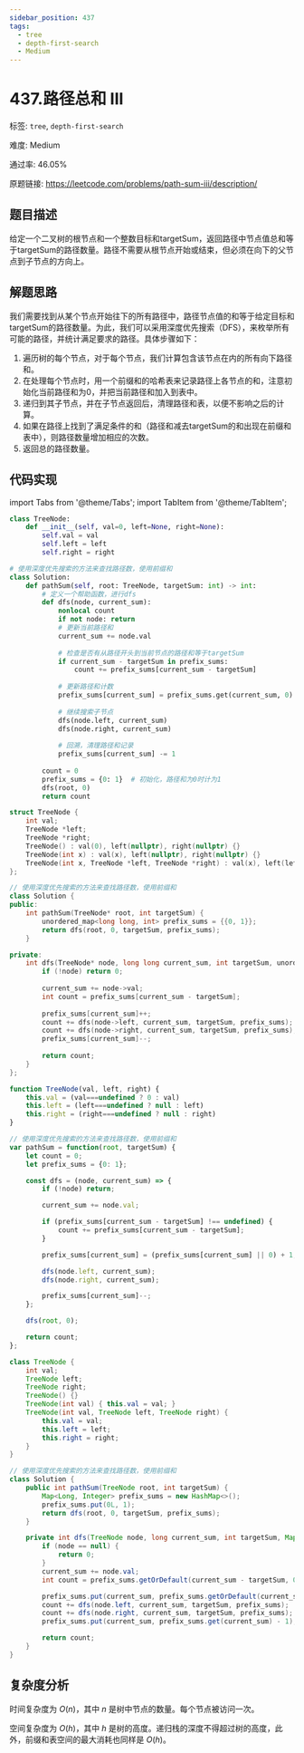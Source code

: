 ```yaml
---
sidebar_position: 437
tags:
  - tree
  - depth-first-search
  - Medium
---
```


# 437.路径总和 III

标签: `tree`, `depth-first-search`

难度: Medium

通过率: 46.05%

原题链接: https://leetcode.com/problems/path-sum-iii/description/

## 题目描述
给定一个二叉树的根节点和一个整数目标和targetSum，返回路径中节点值总和等于targetSum的路径数量。路径不需要从根节点开始或结束，但必须在向下的父节点到子节点的方向上。

## 解题思路
我们需要找到从某个节点开始往下的所有路径中，路径节点值的和等于给定目标和targetSum的路径数量。为此，我们可以采用深度优先搜索（DFS），来枚举所有可能的路径，并统计满足要求的路径。具体步骤如下：

1. 遍历树的每个节点，对于每个节点，我们计算包含该节点在内的所有向下路径和。
2. 在处理每个节点时，用一个前缀和的哈希表来记录路径上各节点的和，注意初始化当前路径和为0，并把当前路径和加入到表中。
3. 递归到其子节点，并在子节点返回后，清理路径和表，以便不影响之后的计算。
4. 如果在路径上找到了满足条件的和（路径和减去targetSum的和出现在前缀和表中），则路径数量增加相应的次数。
5. 返回总的路径数量。

## 代码实现
import Tabs from '@theme/Tabs';
import TabItem from '@theme/TabItem';

<Tabs>
<TabItem value="python" label="Python">

```python
class TreeNode:
    def __init__(self, val=0, left=None, right=None):
        self.val = val
        self.left = left
        self.right = right

# 使用深度优先搜索的方法来查找路径数，使用前缀和
class Solution:
    def pathSum(self, root: TreeNode, targetSum: int) -> int:
        # 定义一个帮助函数，进行dfs 
        def dfs(node, current_sum):
            nonlocal count
            if not node: return
            # 更新当前路径和
            current_sum += node.val
            
            # 检查是否有从路径开头到当前节点的路径和等于targetSum
            if current_sum - targetSum in prefix_sums:
                count += prefix_sums[current_sum - targetSum]
            
            # 更新路径和计数
            prefix_sums[current_sum] = prefix_sums.get(current_sum, 0) + 1
            
            # 继续搜索子节点
            dfs(node.left, current_sum)
            dfs(node.right, current_sum)
            
            # 回溯，清理路径和记录
            prefix_sums[current_sum] -= 1
            
        count = 0
        prefix_sums = {0: 1}  # 初始化，路径和为0时计为1
        dfs(root, 0)
        return count
```

</TabItem>
<TabItem value="cpp" label="C++">

```cpp
struct TreeNode {
    int val;
    TreeNode *left;
    TreeNode *right;
    TreeNode() : val(0), left(nullptr), right(nullptr) {}
    TreeNode(int x) : val(x), left(nullptr), right(nullptr) {}
    TreeNode(int x, TreeNode *left, TreeNode *right) : val(x), left(left), right(right) {}
};

// 使用深度优先搜索的方法来查找路径数，使用前缀和
class Solution {
public:
    int pathSum(TreeNode* root, int targetSum) {
        unordered_map<long long, int> prefix_sums = {{0, 1}};
        return dfs(root, 0, targetSum, prefix_sums);
    }

private:
    int dfs(TreeNode* node, long long current_sum, int targetSum, unordered_map<long long, int>& prefix_sums) {
        if (!node) return 0;
        
        current_sum += node->val;
        int count = prefix_sums[current_sum - targetSum];
        
        prefix_sums[current_sum]++;
        count += dfs(node->left, current_sum, targetSum, prefix_sums);
        count += dfs(node->right, current_sum, targetSum, prefix_sums);
        prefix_sums[current_sum]--;
        
        return count;
    }
};
```

</TabItem>
<TabItem value="javascript" label="JavaScript">

```javascript
function TreeNode(val, left, right) {
    this.val = (val===undefined ? 0 : val)
    this.left = (left===undefined ? null : left)
    this.right = (right===undefined ? null : right)
}

// 使用深度优先搜索的方法来查找路径数，使用前缀和
var pathSum = function(root, targetSum) {
    let count = 0;
    let prefix_sums = {0: 1};

    const dfs = (node, current_sum) => {
        if (!node) return;

        current_sum += node.val;

        if (prefix_sums[current_sum - targetSum] !== undefined) {
            count += prefix_sums[current_sum - targetSum];
        }

        prefix_sums[current_sum] = (prefix_sums[current_sum] || 0) + 1;

        dfs(node.left, current_sum);
        dfs(node.right, current_sum);

        prefix_sums[current_sum]--;
    };

    dfs(root, 0);

    return count;
};
```

</TabItem>
<TabItem value="java" label="Java">

```java
class TreeNode {
    int val;
    TreeNode left;
    TreeNode right;
    TreeNode() {}
    TreeNode(int val) { this.val = val; }
    TreeNode(int val, TreeNode left, TreeNode right) {
        this.val = val;
        this.left = left;
        this.right = right;
    }
}

// 使用深度优先搜索的方法来查找路径数，使用前缀和
class Solution {
    public int pathSum(TreeNode root, int targetSum) {
        Map<Long, Integer> prefix_sums = new HashMap<>();
        prefix_sums.put(0L, 1);
        return dfs(root, 0, targetSum, prefix_sums);
    }

    private int dfs(TreeNode node, long current_sum, int targetSum, Map<Long, Integer> prefix_sums) {
        if (node == null) {
            return 0;
        }
        current_sum += node.val;
        int count = prefix_sums.getOrDefault(current_sum - targetSum, 0);

        prefix_sums.put(current_sum, prefix_sums.getOrDefault(current_sum, 0) + 1);
        count += dfs(node.left, current_sum, targetSum, prefix_sums);
        count += dfs(node.right, current_sum, targetSum, prefix_sums);
        prefix_sums.put(current_sum, prefix_sums.get(current_sum) - 1);

        return count;
    }
}
```

</TabItem>
</Tabs>

## 复杂度分析
时间复杂度为 $O(n)$，其中 $n$ 是树中节点的数量。每个节点被访问一次。  
  
空间复杂度为 $O(h)$，其中 $h$ 是树的高度。递归栈的深度不得超过树的高度，此外，前缀和表空间的最大消耗也同样是 $O(h)$。
